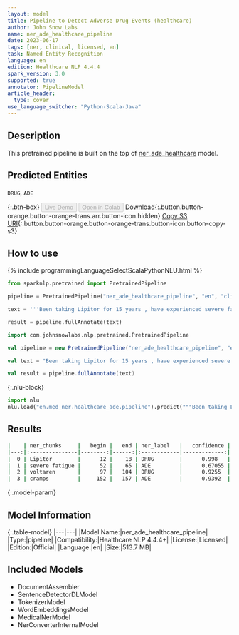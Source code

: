 ```yaml
---
layout: model
title: Pipeline to Detect Adverse Drug Events (healthcare)
author: John Snow Labs
name: ner_ade_healthcare_pipeline
date: 2023-06-17
tags: [ner, clinical, licensed, en]
task: Named Entity Recognition
language: en
edition: Healthcare NLP 4.4.4
spark_version: 3.0
supported: true
annotator: PipelineModel
article_header:
  type: cover
use_language_switcher: "Python-Scala-Java"
---
```


## Description

This pretrained pipeline is built on the top of [ner_ade_healthcare](https://nlp.johnsnowlabs.com/2021/04/01/ner_ade_healthcare_en.html) model.

## Predicted Entities

`DRUG`, `ADE`



{:.btn-box}
<button class="button button-orange" disabled>Live Demo</button>
<button class="button button-orange" disabled>Open in Colab</button>
[Download](https://s3.amazonaws.com/auxdata.johnsnowlabs.com/clinical/models/ner_ade_healthcare_pipeline_en_4.4.4_3.0_1686988268192.zip){:.button.button-orange.button-orange-trans.arr.button-icon.hidden}
[Copy S3 URI](s3://auxdata.johnsnowlabs.com/clinical/models/ner_ade_healthcare_pipeline_en_4.4.4_3.0_1686988268192.zip){:.button.button-orange.button-orange-trans.button-icon.button-copy-s3}

## How to use

<div class="tabs-box" markdown="1">
{% include programmingLanguageSelectScalaPythonNLU.html %}

```python
from sparknlp.pretrained import PretrainedPipeline

pipeline = PretrainedPipeline("ner_ade_healthcare_pipeline", "en", "clinical/models")

text = '''Been taking Lipitor for 15 years , have experienced severe fatigue a lot!!! . Doctor moved me to voltaren 2 months ago , so far , have only experienced cramps.'''

result = pipeline.fullAnnotate(text)
```
```scala
import com.johnsnowlabs.nlp.pretrained.PretrainedPipeline

val pipeline = new PretrainedPipeline("ner_ade_healthcare_pipeline", "en", "clinical/models")

val text = "Been taking Lipitor for 15 years , have experienced severe fatigue a lot!!! . Doctor moved me to voltaren 2 months ago , so far , have only experienced cramps."

val result = pipeline.fullAnnotate(text)
```


{:.nlu-block}
```python
import nlu
nlu.load("en.med_ner.healthcare_ade.pipeline").predict("""Been taking Lipitor for 15 years , have experienced severe fatigue a lot!!! . Doctor moved me to voltaren 2 months ago , so far , have only experienced cramps.""")
```

</div>



## Results

```bash
|    | ner_chunks     |   begin |   end | ner_label   |   confidence |
|---:|:---------------|--------:|------:|:------------|-------------:|
|  0 | Lipitor        |      12 |    18 | DRUG        |      0.998   |
|  1 | severe fatigue |      52 |    65 | ADE         |      0.67055 |
|  2 | voltaren       |      97 |   104 | DRUG        |      0.9255  |
|  3 | cramps         |     152 |   157 | ADE         |      0.9392  |
```

{:.model-param}
## Model Information

{:.table-model}
|---|---|
|Model Name:|ner_ade_healthcare_pipeline|
|Type:|pipeline|
|Compatibility:|Healthcare NLP 4.4.4+|
|License:|Licensed|
|Edition:|Official|
|Language:|en|
|Size:|513.7 MB|

## Included Models

- DocumentAssembler
- SentenceDetectorDLModel
- TokenizerModel
- WordEmbeddingsModel
- MedicalNerModel
- NerConverterInternalModel